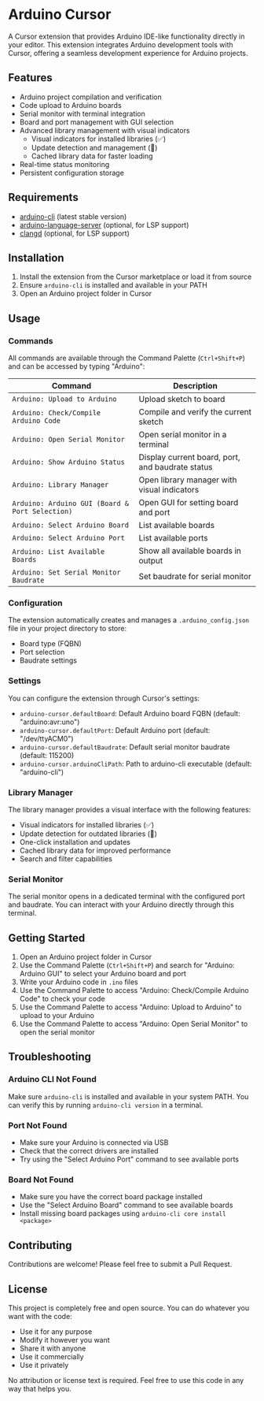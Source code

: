 # Arduino Cursor

A Cursor extension that provides Arduino IDE-like functionality directly in your editor. This extension integrates Arduino development tools with Cursor, offering a seamless development experience for Arduino projects.

## Features

- Arduino project compilation and verification
- Code upload to Arduino boards
- Serial monitor with terminal integration
- Board and port management with GUI selection
- Advanced library management with visual indicators
  - Visual indicators for installed libraries (✅)
  - Update detection and management (🔄)
  - Cached library data for faster loading
- Real-time status monitoring
- Persistent configuration storage

## Requirements

- [arduino-cli](https://arduino.github.io/arduino-cli/) (latest stable version)
- [arduino-language-server](https://github.com/arduino/arduino-language-server) (optional, for LSP support)
- [clangd](https://clangd.llvm.org/) (optional, for LSP support)

## Installation

1. Install the extension from the Cursor marketplace or load it from source
2. Ensure `arduino-cli` is installed and available in your PATH
3. Open an Arduino project folder in Cursor

## Usage

### Commands

All commands are available through the Command Palette (`Ctrl+Shift+P`) and can be accessed by typing "Arduino":

| Command | Description |
|---------|-------------|
| `Arduino: Upload to Arduino` | Upload sketch to board |
| `Arduino: Check/Compile Arduino Code` | Compile and verify the current sketch |
| `Arduino: Open Serial Monitor` | Open serial monitor in a terminal |
| `Arduino: Show Arduino Status` | Display current board, port, and baudrate status |
| `Arduino: Library Manager` | Open library manager with visual indicators |
| `Arduino: Arduino GUI (Board & Port Selection)` | Open GUI for setting board and port |
| `Arduino: Select Arduino Board` | List available boards |
| `Arduino: Select Arduino Port` | List available ports |
| `Arduino: List Available Boards` | Show all available boards in output |
| `Arduino: Set Serial Monitor Baudrate` | Set baudrate for serial monitor |

### Configuration

The extension automatically creates and manages a `.arduino_config.json` file in your project directory to store:
- Board type (FQBN)
- Port selection
- Baudrate settings

### Settings

You can configure the extension through Cursor's settings:

- `arduino-cursor.defaultBoard`: Default Arduino board FQBN (default: "arduino:avr:uno")
- `arduino-cursor.defaultPort`: Default Arduino port (default: "/dev/ttyACM0")
- `arduino-cursor.defaultBaudrate`: Default serial monitor baudrate (default: 115200)
- `arduino-cursor.arduinoCliPath`: Path to arduino-cli executable (default: "arduino-cli")

### Library Manager

The library manager provides a visual interface with the following features:
- Visual indicators for installed libraries (✅)
- Update detection for outdated libraries (🔄)
- One-click installation and updates
- Cached library data for improved performance
- Search and filter capabilities

### Serial Monitor

The serial monitor opens in a dedicated terminal with the configured port and baudrate. You can interact with your Arduino directly through this terminal.

## Getting Started

1. Open an Arduino project folder in Cursor
2. Use the Command Palette (`Ctrl+Shift+P`) and search for "Arduino: Arduino GUI" to select your Arduino board and port
3. Write your Arduino code in `.ino` files
4. Use the Command Palette to access "Arduino: Check/Compile Arduino Code" to check your code
5. Use the Command Palette to access "Arduino: Upload to Arduino" to upload to your Arduino
6. Use the Command Palette to access "Arduino: Open Serial Monitor" to open the serial monitor

## Troubleshooting

### Arduino CLI Not Found
Make sure `arduino-cli` is installed and available in your system PATH. You can verify this by running `arduino-cli version` in a terminal.

### Port Not Found
- Make sure your Arduino is connected via USB
- Check that the correct drivers are installed
- Try using the "Select Arduino Port" command to see available ports

### Board Not Found
- Make sure you have the correct board package installed
- Use the "Select Arduino Board" command to see available boards
- Install missing board packages using `arduino-cli core install <package>`

## Contributing

Contributions are welcome! Please feel free to submit a Pull Request.

## License

This project is completely free and open source. You can do whatever you want with the code:
- Use it for any purpose
- Modify it however you want
- Share it with anyone
- Use it commercially
- Use it privately

No attribution or license text is required. Feel free to use this code in any way that helps you.
